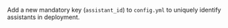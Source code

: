 Add a new mandatory key (`assistant_id`) to `config.yml` to uniquely identify assistants in deployment.
